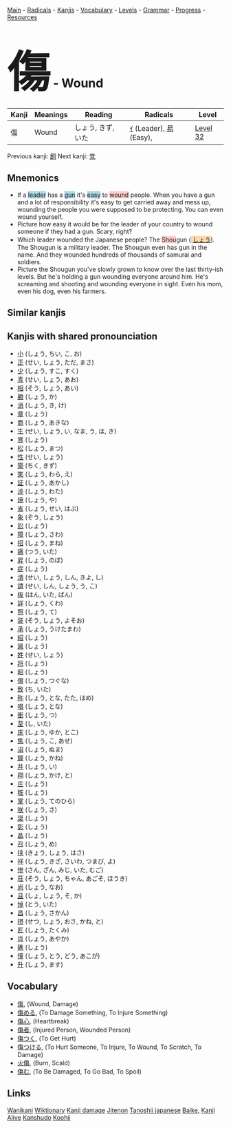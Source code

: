 <style> bigfont {font-size: 100px}</style>
[Main](../README.md) -
[Radicals](../radicals.md) -
[Kanjis](../kanjis.md) -
[Vocabulary](../vocabulary.md) -
[Levels](../levels.md) -
[Grammar](../grammar.md) - 
[Progress](../progress.md) -
[Resources](../resources.md)
# <bigfont> 傷</bigfont> - Wound 

| Kanji | Meanings | Reading | Radicals | Level |
| --- | --- | --- | --- | --- |
| 傷 | Wound | しょう, きず, いた | [ｲ](../radicals/ｲ.md) (Leader), [易](../radicals/易.md) (Easy),  | [Level 32](../levels/wk_level32.md) |

Previous kanji: [飼](飼.md) Next kanji: [党](党.md) 

## Mnemonics
 * If a <span style="background-color:#ADD8E6"> leader</span> has a <span style="background-color:#ADD8E6"> gun</span> it's <span style="background-color:#ADD8E6"> easy</span> to <span style="background-color:#ffcccb"> wound</span> people. When you have a gun and a lot of responsibility it's easy to get carried away and mess up, wounding the people you were supposed to be protecting. You can even wound yourself.
* Picture how easy it would be for the leader of your country to wound someone if they had a gun. Scary, right?
* Which leader wounded the Japanese people? The <span style="background-color:#ffcccb"> Shou</span>gun (<span style="background-color:#fed8b1"> [しょう](https://jisho.org/search/しょう)</span>). The Shougun is a military leader. The Shougun even has gun in the name. And they wounded hundreds of thousands of samurai and soldiers.
* Picture the Shougun you've slowly grown to know over the last thirty-ish levels. But he's holding a gun wounding everyone around him. He's screaming and shooting and wounding everyone in sight. Even his mom, even his dog, even his farmers.


## Similar kanjis
 


## Kanjis with shared pronounciation
 * [小](小.md) (しょう, ちい, こ, お)
* [正](正.md) (せい, しょう, ただ, まさ)
* [少](少.md) (しょう, すこ, すく)
* [青](青.md) (せい, しょう, あお)
* [相](相.md) (そう, しょう, あい)
* [勝](勝.md) (しょう, か)
* [消](消.md) (しょう, き, け)
* [章](章.md) (しょう)
* [商](商.md) (しょう, あきな)
* [生](生.md) (せい, しょう, い, なま, う, は, き)
* [賞](賞.md) (しょう)
* [松](松.md) (しょう, まつ)
* [性](性.md) (せい, しょう)
* [築](築.md) (ちく, きず)
* [笑](笑.md) (しょう, わら, え)
* [証](証.md) (しょう, あかし)
* [渉](渉.md) (しょう, わた)
* [焼](焼.md) (しょう, や)
* [省](省.md) (しょう, せい, はぶ)
* [象](象.md) (ぞう, しょう)
* [訟](訟.md) (しょう)
* [障](障.md) (しょう, さわ)
* [招](招.md) (しょう, まね)
* [痛](痛.md) (つう, いた)
* [昇](昇.md) (しょう, のぼ)
* [症](症.md) (しょう)
* [清](清.md) (せい, しょう, しん, きよ, し)
* [請](請.md) (せい, しん, しょう, う, こ)
* [板](板.md) (はん, いた, ばん)
* [詳](詳.md) (しょう, くわ)
* [照](照.md) (しょう, て)
* [装](装.md) (そう, しょう, よそお)
* [承](承.md) (しょう, うけたまわ)
* [紹](紹.md) (しょう)
* [醤](醤.md) (しょう)
* [姓](姓.md) (せい, しょう)
* [将](将.md) (しょう)
* [昭](昭.md) (しょう)
* [償](償.md) (しょう, つぐな)
* [致](致.md) (ち, いた)
* [称](称.md) (しょう, とな, たた, ほめ)
* [唱](唱.md) (しょう, とな)
* [衝](衝.md) (しょう, つ)
* [至](至.md) (し, いた)
* [床](床.md) (しょう, ゆか, とこ)
* [焦](焦.md) (しょう, こ, あせ)
* [沼](沼.md) (しょう, ぬま)
* [鐘](鐘.md) (しょう, かね)
* [井](井.md) (しょう, い)
* [翔](翔.md) (しょう, かけ, と)
* [庄](庄.md) (しょう)
* [粧](粧.md) (しょう)
* [掌](掌.md) (しょう, てのひら)
* [咲](咲.md) (しょう, さ)
* [奨](奨.md) (しょう)
* [彰](彰.md) (しょう)
* [晶](晶.md) (しょう)
* [召](召.md) (しょう, め)
* [挟](挟.md) (きょう, しょう, はさ)
* [祥](祥.md) (しょう, きざ, さいわ, つまび, よ)
* [惨](惨.md) (さん, ざん, みじ, いた, むご)
* [荘](荘.md) (そう, しょう, ちゃん, あごそ, ほうき)
* [尚](尚.md) (しょう, なお)
* [且](且.md) (しょ, しょう, そ, か)
* [悼](悼.md) (とう, いた)
* [昌](昌.md) (しょう, さかん)
* [摂](摂.md) (せつ, しょう, おさ, かね, と)
* [匠](匠.md) (しょう, たくみ)
* [肖](肖.md) (しょう, あやか)
* [礁](礁.md) (しょう)
* [憧](憧.md) (しょう, とう, どう, あこが)
* [升](升.md) (しょう, ます)



## Vocabulary
 * [傷](../vocabulary/傷.md), (Wound, Damage)
* [傷める](../vocabulary/傷.md), (To Damage Something, To Injure Something)
* [傷心](../vocabulary/傷.md), (Heartbreak)
* [傷者](../vocabulary/傷.md), (Injured Person, Wounded Person)
* [傷つく](../vocabulary/傷.md), (To Get Hurt)
* [傷つける](../vocabulary/傷.md), (To Hurt Someone, To Injure, To Wound, To Scratch, To Damage)
* [火傷](../vocabulary/傷.md), (Burn, Scald)
* [傷む](../vocabulary/傷.md), (To Be Damaged, To Go Bad, To Spoil)




## Links 


[Wanikani](https://www.wanikani.com/kanji/傷)
[Wiktionary](https://en.wiktionary.org/wiki/傷)
[Kanji damage](http://www.kanjidamage.com/kanji/search?utf8=✓&q=傷)
[Jitenon](https://jitenon.com/kanji/傷)
[Tanoshii japanese](https://www.tanoshiijapanese.com/dictionary/kanji.cfm?k=傷)
[Baike](https://baike.baidu.com/item/傷),
[Kanji Alive](https://app.kanjialive.com/傷)
[Kanshudo](https://www.kanshudo.com/searchmn?q=傷)
[Koohii](https://kanji.koohii.com/study/kanji/傷)
